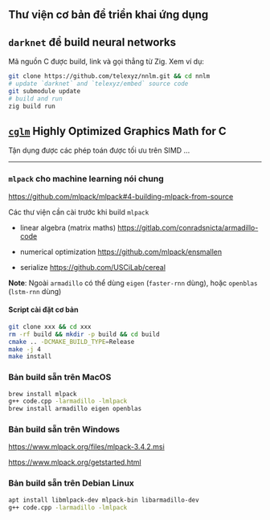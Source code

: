 ## Thư viện cơ bản để triển khai ứng dụng

## `darknet` để build neural networks

Mã nguồn C được build, link và gọi thẳng từ Zig. Xem ví dụ:

```sh
git clone https://github.com/telexyz/nnlm.git && cd nnlm
# update `darknet` and `telexyz/embed` source code
git submodule update
# build and run
zig build run
```

## [`cglm`](https://github.com/recp/cglm) Highly Optimized Graphics Math for C

Tận dụng được các phép toán được tối ưu trên SIMD ...

- - -

### `mlpack` cho machine learning nói chung

https://github.com/mlpack/mlpack#4-building-mlpack-from-source

Các thư viện cần cài trước khi build `mlpack`

* linear algebra (matrix maths)
  https://gitlab.com/conradsnicta/armadillo-code

* numerical optimization
  https://github.com/mlpack/ensmallen

* serialize
  https://github.com/USCiLab/cereal

__Note__: Ngoài `armadillo` có thể dùng `eigen` (`faster-rnn` dùng), hoặc `openblas` (`lstm-rnn` dùng)


#### Script cài đặt cơ bản
```sh
git clone xxx && cd xxx
rm -rf build && mkdir -p build && cd build
cmake .. -DCMAKE_BUILD_TYPE=Release
make -j 4
make install
```

### Bản build sẵn trên MacOS
```sh
brew install mlpack
g++ code.cpp -larmadillo -lmlpack
brew install armadillo eigen openblas
```

### Bản build sẵn trên Windows

https://www.mlpack.org/files/mlpack-3.4.2.msi

https://www.mlpack.org/getstarted.html


### Bản build sẵn trên Debian Linux

```sh
apt install libmlpack-dev mlpack-bin libarmadillo-dev
g++ code.cpp -larmadillo -lmlpack
```